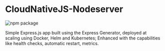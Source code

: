 # CloudNativeJS-Nodeserver

![npm package](https://img.shields.io/badge/Node.js-12.16.2-brightgreen.svg)

Simple Express.js app built using the Express Generator, deployed at scaling using Docker, Helm and Kubernetes; 
Enhanced with the capabilities like health checks, automatic restart, metrics. 
